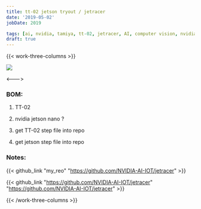 ```yaml
---
title: tt-02 jetson tryout / jetracer
date: '2019-05-02'
jobDate: 2019

tags: [ai, nvidia, tamiya, tt-02, jetracer, AI, computer vision, nvidia, 英伟达]
draft: true
---
```


{{< work-three-columns >}}

![](https://user-images.githubusercontent.com/4212806/67442981-ce459e00-f5b7-11e9-9c8a-14ab360decb8.gif)

<---> <!-- magic separator, between columns -->

### BOM:

1. TT-02

1. nvidia jetson nano ?

1. get TT-02 step file into repo

1. get jetson step file into repo

### Notes:

{{<  github_link "my_reo" "https://github.com/NVIDIA-AI-IOT/jetracer" >}}

{{< github_link "https://github.com/NVIDIA-AI-IOT/jetracer"  "https://github.com/NVIDIA-AI-IOT/jetracer" >}}

{{< /work-three-columns >}}
